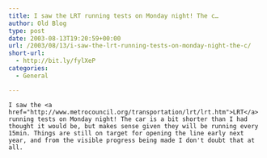 ```yaml
---
title: I saw the LRT running tests on Monday night! The c…
author: Old Blog
type: post
date: 2003-08-13T19:20:59+00:00
url: /2003/08/13/i-saw-the-lrt-running-tests-on-monday-night-the-c/
short-url:
  - http://bit.ly/fylXeP
categories:
  - General

---
```

<div class='microid-http+http:sha1:c5b83e9af38d4fca8f66b995d37652e1a72da967'>
  
    I saw the <a href="http://www.metrocouncil.org/transportation/lrt/lrt.htm">LRT</a> running tests on Monday night! The car is a bit shorter than I had thought it would be, but makes sense given they will be running every 15min. Things are still on target for opening the line early next year, and from the visible progress being made I don't doubt that at all.
  
